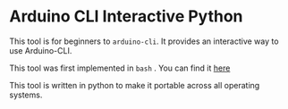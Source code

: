 # Arduino CLI Interactive Python

This tool is for beginners to `arduino-cli`. 
It provides an interactive way to use Arduino-CLI. 

This tool was first implemented in `bash` . You can find it [here](https://github.com/Vaishnav-Sabari-Girish/arduino-cli-interactive)

This tool is written in python to make it portable across all operating systems. 
